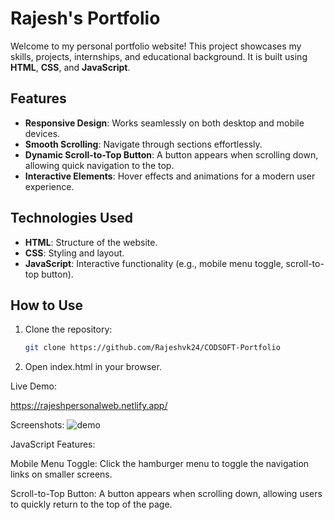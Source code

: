 # Rajesh's Portfolio

Welcome to my personal portfolio website! This project showcases my skills, projects, internships, and educational background. It is built using **HTML**, **CSS**, and **JavaScript**.

## Features
- **Responsive Design**: Works seamlessly on both desktop and mobile devices.
- **Smooth Scrolling**: Navigate through sections effortlessly.
- **Dynamic Scroll-to-Top Button**: A button appears when scrolling down, allowing quick navigation to the top.
- **Interactive Elements**: Hover effects and animations for a modern user experience.

## Technologies Used
- **HTML**: Structure of the website.
- **CSS**: Styling and layout.
- **JavaScript**: Interactive functionality (e.g., mobile menu toggle, scroll-to-top button).

## How to Use
1. Clone the repository:
   ```bash
   git clone https://github.com/Rajeshvk24/CODSOFT-Portfolio
2. Open index.html in your browser.

Live Demo:

https://rajeshpersonalweb.netlify.app/


Screenshots:
![demo](https://github.com/user-attachments/assets/605e17e6-4220-4f34-84d7-9a02799a737a)

JavaScript Features:

Mobile Menu Toggle: Click the hamburger menu to toggle the navigation links on smaller screens.

Scroll-to-Top Button: A button appears when scrolling down, allowing users to quickly return to the top of the page.

   
